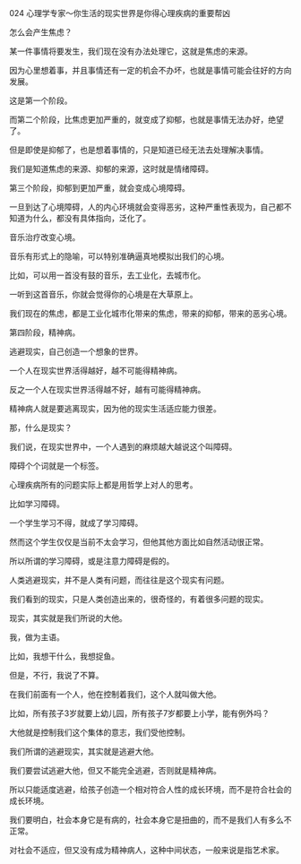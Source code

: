 024 心理学专家～你生活的现实世界是你得心理疾病的重要帮凶





怎么会产生焦虑？

某一件事情将要发生，我们现在没有办法处理它，这就是焦虑的来源。

因为心里想着事，并且事情还有一定的机会不办坏，也就是事情可能会往好的方向发展。

这是第一个阶段。



而第二个阶段，比焦虑更加严重的，就变成了抑郁，也就是事情无法办好，绝望了。

但是即使是抑郁了，也是想着事情的，只是知道已经无法去处理解决事情。

我们是知道焦虑的来源、抑郁的来源，这时就是情绪障碍。



第三个阶段，抑郁到更加严重，就会变成心境障碍。

一旦到达了心境障碍，人的内心环境就会变得恶劣，这种严重性表现为，自己都不知道为什么，都没有具体指向，泛化了。



音乐治疗改变心境。

音乐有形式上的隐喻，可以特别准确逼真地模拟出我们的心境。

比如，可以用一首没有鼓的音乐，去工业化，去城市化。

一听到这首音乐，你就会觉得你的心境是在大草原上。

我们现在的焦虑，都是工业化城市化带来的焦虑，带来的抑郁，带来的恶劣心境。



第四阶段，精神病。

逃避现实，自己创造一个想象的世界。

一个人在现实世界活得越好，越不可能得精神病。

反之一个人在现实世界活得越不好，越有可能得精神病。

精神病人就是要逃离现实，因为他的现实生活适应能力很差。



那，什么是现实？

我们说，在现实世界中，一个人遇到的麻烦越大越说这个叫障碍。

障碍个个词就是一个标签。

心理疾病所有的问题实际上都是用哲学上对人的思考。

比如学习障碍。

一个学生学习不得，就成了学习障碍。

然而这个学生仅仅是当前不太会学习，但他其他方面比如自然活动很正常。

所以所谓的学习障碍，或是注意力障碍是假的。



人类逃避现实，并不是人类有问题，而往往是这个现实有问题。

我们看到的现实，只是人类创造出来的，很奇怪的，有着很多问题的现实。



现实，其实就是我们所说的大他。

我，做为主语。

比如，我想干什么，我想捉鱼。

但是，不行，我说了不算。

在我们前面有一个人，他在控制着我们，这个人就叫做大他。

比如，所有孩子3岁就要上幼儿园，所有孩子7岁都要上小学，能有例外吗？

大他就是控制我们这个集体的意志，我们受他控制。

我们所谓的逃避现实，其实就是逃避大他。



我们要尝试逃避大他，但又不能完全逃避，否则就是精神病。

所以只能适度逃避，给孩子创造一个相对符合人性的成长环境，而不是符合社会的成长环境。

我们要明白，社会本身它是有病的，社会本身它是扭曲的，而不是我们人有多么不正常。



对社会不适应，但又没有成为精神病人，这种中间状态，一般来说是指艺术家。









